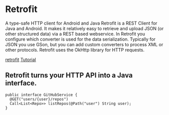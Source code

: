 # Retrofit

A type-safe HTTP client for Android and Java
Retrofit is a REST Client for Java and Android. It makes it relatively easy to retrieve and upload JSON (or other structured data) via a REST based webservice. In Retrofit you configure which converter is used for the data serialization. Typically for JSON you use GSon, but you can add custom converters to process XML or other protocols. Retrofit uses the OkHttp library for HTTP requests.

[retrofit](http://square.github.io/retrofit/)
[Tutorial](https://www.vogella.com/tutorials/Retrofit/article.html)

## Retrofit turns your HTTP API into a Java interface.

```1java
public interface GitHubService {
  @GET("users/{user}/repos")
  Call<List<Repo>> listRepos(@Path("user") String user);
}
```
